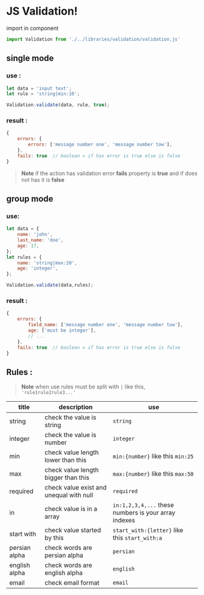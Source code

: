# JS Validation!
import in component 
``` javascript
import Validation from './../libraries/validation/validation.js'
```

## single mode 
### use :
``` javascript
let data = 'input text';
let rule = 'string|min:10';

Validation.validate(data, rule, true);
```
### result :
``` javascript
{
    errors: {
	    errors: ['message number one', 'message number tow'],
    },
    fails: true  // boolean = if has error is true else is false
}
```
> **Note**  if the action has validation error **fails** property is **true** and if does not has it is **false**
## group mode 
### use:
``` javascript
let data = {
	name: 'john',
	last_name: 'doe',
	age: 17,
};
let rules = {
	name: 'string|max:20',
	age: 'integer',
};

Validation.validate(data,rules);
```

### result :
``` javascript
{
    errors: {
    	field_name: ['message number one', 'message number tow'],
    	age: ['must be integer'], 
    	// ...
    },
    fails: true  // boolean = if has error is true else is false
}
```

## Rules :
> **Note**  when use rules must be split with `|` like this, `'rule1rule2rule3...'`

|title          | description				     |use                         |
|---------------|--------------------------------|----------------------------|
|string          |check the value is string      |`string`                     |
|integer         |check the value is number      |`integer`                    |
|min             |check value length lower than this|`min:{number}` like this `min:25`|
|max             |check value length bigger than this|`max:{number}` like this `max:50`|
|required        |check value exist and unequal with null|`required`|
|in              |check value is in a array      |`in:1,2,3,4,...` these numbers is your array indexes|
|start with      |check value started by this    |`start_with:{letter}` like this `start_with:a`|
|persian alpha   |check words are persian alpha  |`persian` |
|english alpha   |check words are english alpha  |`english`|
|email           |check email format             |`email`|
